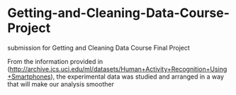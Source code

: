 # Getting-and-Cleaning-Data-Course-Project
submission for Getting and Cleaning Data Course Final Project

From the information provided in (http://archive.ics.uci.edu/ml/datasets/Human+Activity+Recognition+Using+Smartphones), the experimental data was studied and arranged in a way that will make our analysis smoother
